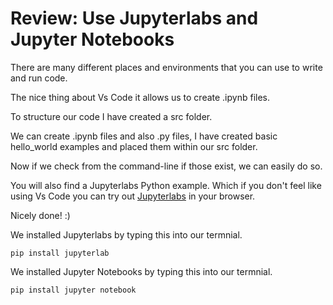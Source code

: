 # Review: Use Jupyterlabs and Jupyter Notebooks

There are many different places and environments that you can use to write and run code. 

The nice thing about Vs Code it allows us to create .ipynb files.

To structure our code I have created a src folder.

We can create .ipynb files and also .py files, I have created basic hello_world examples and placed them within our src folder.

Now if we check from the command-line if those exist, we can easily do so.

You will also find a Jupyterlabs Python example. Which if you don't feel like using Vs Code you can try out [Jupyterlabs](https://jupyter.org/try-jupyter/lab/) in your browser.

Nicely done! :)

We installed Jupyterlabs by typing this into our termnial.
```
pip install jupyterlab
```

We installed Jupyter Notebooks by typing this into our termnial.
```
pip install jupyter notebook
```

